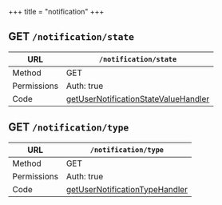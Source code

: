 +++
title = "notification"
+++


## GET `/notification/state`

URL         | **`/notification/state`**
----------- |----------
Method      | GET     
Permissions |  Auth: true
Code        | [getUserNotificationStateValueHandler](https://github.com/ovh/cds/search?q=%22func+%28api+*API%29+getUserNotificationStateValueHandler%22)
    









## GET `/notification/type`

URL         | **`/notification/type`**
----------- |----------
Method      | GET     
Permissions |  Auth: true
Code        | [getUserNotificationTypeHandler](https://github.com/ovh/cds/search?q=%22func+%28api+*API%29+getUserNotificationTypeHandler%22)
    









